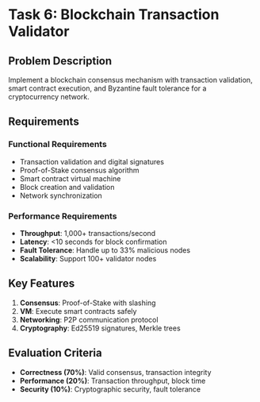 # Task 6: Blockchain Transaction Validator

## Problem Description

Implement a blockchain consensus mechanism with transaction validation, smart contract execution, and Byzantine fault tolerance for a cryptocurrency network.

## Requirements

### Functional Requirements
- Transaction validation and digital signatures
- Proof-of-Stake consensus algorithm
- Smart contract virtual machine
- Block creation and validation
- Network synchronization

### Performance Requirements
- **Throughput**: 1,000+ transactions/second
- **Latency**: <10 seconds for block confirmation
- **Fault Tolerance**: Handle up to 33% malicious nodes
- **Scalability**: Support 100+ validator nodes

## Key Features

1. **Consensus**: Proof-of-Stake with slashing
2. **VM**: Execute smart contracts safely
3. **Networking**: P2P communication protocol
4. **Cryptography**: Ed25519 signatures, Merkle trees

## Evaluation Criteria

- **Correctness (70%)**: Valid consensus, transaction integrity
- **Performance (20%)**: Transaction throughput, block time
- **Security (10%)**: Cryptographic security, fault tolerance
